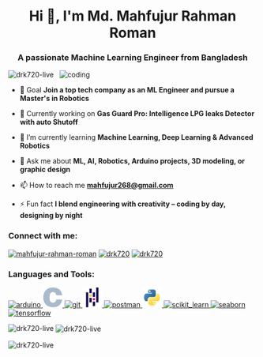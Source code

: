 <h1 align="center">Hi 👋, I'm Md. Mahfujur Rahman Roman</h1>
<h3 align="center">A passionate Machine Learning Engineer from Bangladesh</h3>

<img align="right" alt="coding" width="400" src="https://i.pinimg.com/originals/ed/ec/57/edec57b70e496d6310c0ba533909acb2.gif">

<p align="left"> <img src="https://komarev.com/ghpvc/?username=drk720-live&label=Profile%20views&color=0e75b6&style=flat" alt="drk720-live" /> </p>

- 🎯 Goal **Join a top tech company as an ML Engineer and pursue a Master's in Robotics**

- 🔭 Currently working on **Gas Guard Pro: Intelligence LPG leaks Detector with auto Shutoff**

- 🌱 I’m currently learning **Machine Learning, Deep Learning & Advanced Robotics**

- 💬 Ask me about **ML, AI, Robotics, Arduino projects, 3D modeling, or graphic design**

- 📫 How to reach me **mahfujur268@gmail.com**

- ⚡ Fun fact **I blend engineering with creativity – coding by day, designing by night**

<h3 align="left">Connect with me:</h3>
<p align="left">
<a href="https://linkedin.com/in/mahfujur-rahman-roman" target="blank"><img align="center" src="https://raw.githubusercontent.com/rahuldkjain/github-profile-readme-generator/master/src/images/icons/Social/linked-in-alt.svg" alt="mahfujur-rahman-roman" height="30" width="40" /></a>
<a href="https://kaggle.com/drk720" target="blank"><img align="center" src="https://raw.githubusercontent.com/rahuldkjain/github-profile-readme-generator/master/src/images/icons/Social/kaggle.svg" alt="drk720" height="30" width="40" /></a>
<a href="https://www.behance.net/drk720" target="blank"><img align="center" src="https://raw.githubusercontent.com/rahuldkjain/github-profile-readme-generator/master/src/images/icons/Social/behance.svg" alt="drk720" height="30" width="40" /></a>
</p>

<h3 align="left">Languages and Tools:</h3>
<p align="left"> <a href="https://www.arduino.cc/" target="_blank" rel="noreferrer"> <img src="https://cdn.worldvectorlogo.com/logos/arduino-1.svg" alt="arduino" width="40" height="40"/> </a> <a href="https://www.cprogramming.com/" target="_blank" rel="noreferrer"> <img src="https://raw.githubusercontent.com/devicons/devicon/master/icons/c/c-original.svg" alt="c" width="40" height="40"/> </a> <a href="https://git-scm.com/" target="_blank" rel="noreferrer"> <img src="https://www.vectorlogo.zone/logos/git-scm/git-scm-icon.svg" alt="git" width="40" height="40"/> </a> <a href="https://pandas.pydata.org/" target="_blank" rel="noreferrer"> <img src="https://raw.githubusercontent.com/devicons/devicon/2ae2a900d2f041da66e950e4d48052658d850630/icons/pandas/pandas-original.svg" alt="pandas" width="40" height="40"/> </a> <a href="https://postman.com" target="_blank" rel="noreferrer"> <img src="https://www.vectorlogo.zone/logos/getpostman/getpostman-icon.svg" alt="postman" width="40" height="40"/> </a> <a href="https://www.python.org" target="_blank" rel="noreferrer"> <img src="https://raw.githubusercontent.com/devicons/devicon/master/icons/python/python-original.svg" alt="python" width="40" height="40"/> </a> <a href="https://scikit-learn.org/" target="_blank" rel="noreferrer"> <img src="https://upload.wikimedia.org/wikipedia/commons/0/05/Scikit_learn_logo_small.svg" alt="scikit_learn" width="40" height="40"/> </a> <a href="https://seaborn.pydata.org/" target="_blank" rel="noreferrer"> <img src="https://seaborn.pydata.org/_images/logo-mark-lightbg.svg" alt="seaborn" width="40" height="40"/> </a> <a href="https://www.tensorflow.org" target="_blank" rel="noreferrer"> <img src="https://www.vectorlogo.zone/logos/tensorflow/tensorflow-icon.svg" alt="tensorflow" width="40" height="40"/> </a> </p>

<p><img align="left" src="https://github-readme-stats.vercel.app/api/top-langs?username=drk720-live&show_icons=true&locale=en&layout=compact" alt="drk720-live" /></p>

<p>&nbsp;<img align="center" src="https://github-readme-stats.vercel.app/api?username=drk720-live&show_icons=true&locale=en" alt="drk720-live" /></p>

<p><img align="center" src="https://github-readme-streak-stats.herokuapp.com/?user=drk720-live&" alt="drk720-live" /></p>
